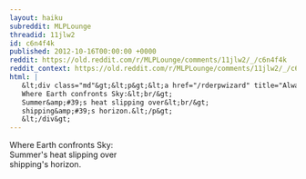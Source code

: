 ```yaml
---
layout: haiku
subreddit: MLPLounge
threadid: 11jlw2
id: c6n4f4k
published: 2012-10-16T00:00:00 +0000
reddit: https://old.reddit.com/r/MLPLounge/comments/11jlw2/_/c6n4f4k
reddit_context: https://old.reddit.com/r/MLPLounge/comments/11jlw2/_/c6n4f4k?context=3
html: |
   &lt;div class="md"&gt;&lt;p&gt;&lt;a href="/rderpwizard" title="Always Relevant / Sunset Begets Lovers&amp;#39; Night / Paper Bag Princess"&gt;&lt;/a&gt; 
   Where Earth confronts Sky:&lt;br/&gt;
   Summer&amp;#39;s heat slipping over&lt;br/&gt;
   shipping&amp;#39;s horizon.&lt;/p&gt;
   &lt;/div&gt;
---
```


[](/rderpwizard "Always Relevant / Sunset Begets Lovers' Night / Paper Bag Princess") 
Where Earth confronts Sky:  
Summer's heat slipping over  
shipping's horizon.